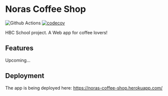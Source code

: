 # Noras Coffee Shop
![Github Actions](https://github.com/SJarno/noras-coffee-shop/actions/workflows/maven.yml/badge.svg) [![codecov](https://codecov.io/gh/SJarno/noras-coffee-shop/branch/prod/graph/badge.svg?token=XUW8GLJVRF)](https://codecov.io/gh/SJarno/noras-coffee-shop)

HBC School project. A Web app for coffee lovers!

## Features
Upcoming...

## Deployment

The app is being deployed here: https://noras-coffee-shop.herokuapp.com/
